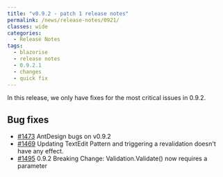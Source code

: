 ```yaml
---
title: "v0.9.2 - patch 1 release notes"
permalink: /news/release-notes/0921/
classes: wide
categories:
  - Release Notes
tags:
  - blazorise
  - release notes
  - 0.9.2.1
  - changes
  - quick fix
---
```


In this release, we only have fixes for the most critical issues in 0.9.2.

## Bug fixes

- [#1473](https://github.com/stsrki/Blazorise/issues/1473) AntDesign bugs on v0.9.2
- [#1469](https://github.com/stsrki/Blazorise/issues/1469) Updating TextEdit Pattern and triggering a revalidation doesn't have any effect.
- [#1495](https://github.com/stsrki/Blazorise/issues/1495) 0.9.2 Breaking Change: Validation.Validate() now requires a parameter